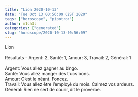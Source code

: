 ```yaml
---
title: "Lion 2020-10-13"
date: "Tue Oct 13 00:56:09 CEST 2020"
tags: ["horoscope", "pipotron"]
author: m1ch3l
categories: ["generated"]
slug: "horoscope/2020-10-13-00:56:09"
---
```


Lion<br>
<br>
Résultats - Argent: 2, Santé: 1, Amour: 3, Travail: 2, Général: 1<br>
<br>
Argent:  Vous allez gagner au bingo. <br>
Santé:   Vous allez manger des trucs bons. <br>
Amour:   C’est le néant. Foncez.<br>
Travail: Vous allez être l’employé du mois. Calmez vos ardeurs.<br>
Général: Rien ne sert de courir, dit le proverbe.<br>

